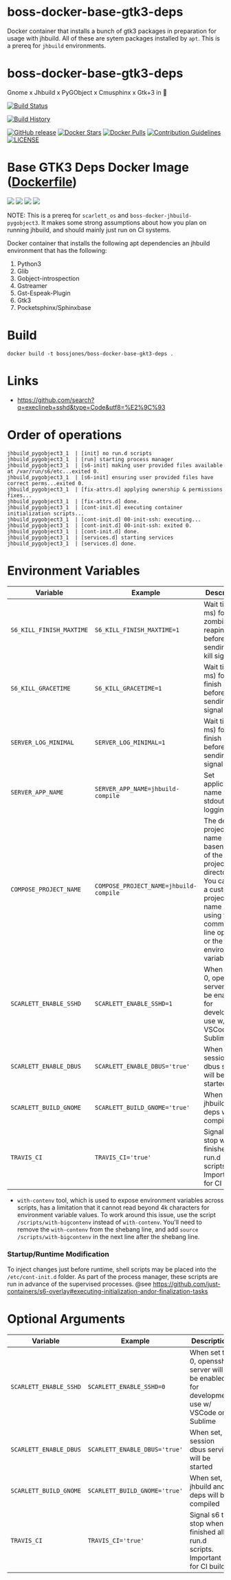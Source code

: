 # boss-docker-base-gtk3-deps
Docker container that installs a bunch of gtk3 packages in preparation for usage with jhbuild. All of these are sytem packages installed by `apt`. This is a prereq for `jhbuild` environments.

# boss-docker-base-gtk3-deps

Gnome x Jhbuild x PyGObject x Cmusphinx x Gtk+3 in 🐳

[![Build Status](https://travis-ci.org/bossjones/boss-docker-base-gtk3-deps.svg?branch=master)](https://travis-ci.org/bossjones/boss-docker-base-gtk3-deps)


[![Build History](https://buildstats.info/travisci/chart/bossjones/boss-docker-base-gtk3-deps?includeBuildsFromPullRequest=true)](https://travis-ci.org/bossjones/boss-docker-base-gtk3-deps?includeBuildsFromPullRequest=true)

[![GitHub release](https://img.shields.io/github/release/bossjones/boss-docker-base-gtk3-deps.svg)]()
[![Docker Stars](https://img.shields.io/docker/stars/bossjones/boss-docker-base-gtk3-deps.svg)](https://hub.docker.com/r/bossjones/boss-docker-base-gtk3-deps/)
[![Docker Pulls](https://img.shields.io/docker/pulls/bossjones/boss-docker-base-gtk3-deps.svg)](https://hub.docker.com/r/bossjones/boss-docker-base-gtk3-deps/)
[![Contribution Guidelines](http://img.shields.io/badge/CONTRIBUTING-Guidelines-blue.svg)](./CONTRIBUTING.md)
[![LICENSE](https://img.shields.io/badge/license-Apache-blue.svg?style=flat-square)](./LICENSE)


# Base GTK3 Deps Docker Image ([Dockerfile](https://github.com/bossjones/boss-docker-base-gtk3-deps))
[![](https://images.microbadger.com/badges/image/bossjones/boss-docker-base-gtk3-deps.svg)](https://microbadger.com/images/bossjones/boss-docker-base-gtk3-deps "Get your own image badge on microbadger.com")
[![](https://images.microbadger.com/badges/version/bossjones/boss-docker-base-gtk3-deps.svg)](https://microbadger.com/images/bossjones/boss-docker-base-gtk3-deps "Get your own version badge on microbadger.com")
[![](https://images.microbadger.com/badges/commit/bossjones/boss-docker-base-gtk3-deps.svg)](https://microbadger.com/images/bossjones/boss-docker-base-gtk3-deps "Get your own commit badge on microbadger.com")
[![](https://images.microbadger.com/badges/license/bossjones/boss-docker-base-gtk3-deps.svg)](https://microbadger.com/images/bossjones/boss-docker-base-gtk3-deps "Get your own license badge on microbadger.com")

NOTE: This is a prereq for `scarlett_os` and `boss-docker-jhbuild-pygobject3`. It makes some strong assumptions about how you plan on running jhbuild, and should mainly just run on CI systems.

Docker container that installs the following apt dependencies an jhbuild environment that has the following:

1. Python3
3. Glib
4. Gobject-introspection
5. Gstreamer
6. Gst-Espeak-Plugin
7. Gtk3
8. Pocketsphinx/Sphinxbase
# Build

`docker build -t bossjones/boss-docker-base-gkt3-deps .`

# Links

- https://github.com/search?q=execlineb+sshd&type=Code&utf8=%E2%9C%93


# Order of operations

```
jhbuild_pygobject3_1  | [init] no run.d scripts
jhbuild_pygobject3_1  | [run] starting process manager
jhbuild_pygobject3_1  | [s6-init] making user provided files available at /var/run/s6/etc...exited 0.
jhbuild_pygobject3_1  | [s6-init] ensuring user provided files have correct perms...exited 0.
jhbuild_pygobject3_1  | [fix-attrs.d] applying ownership & permissions fixes...
jhbuild_pygobject3_1  | [fix-attrs.d] done.
jhbuild_pygobject3_1  | [cont-init.d] executing container initialization scripts...
jhbuild_pygobject3_1  | [cont-init.d] 00-init-ssh: executing...
jhbuild_pygobject3_1  | [cont-init.d] 00-init-ssh: exited 0.
jhbuild_pygobject3_1  | [cont-init.d] done.
jhbuild_pygobject3_1  | [services.d] starting services
jhbuild_pygobject3_1  | [services.d] done.
```

# Environment Variables

Variable | Example | Description
--- | --- | ---
`S6_KILL_FINISH_MAXTIME` | `S6_KILL_FINISH_MAXTIME=1` | Wait time (in ms) for zombie reaping before sending a kill signal
`S6_KILL_GRACETIME` | `S6_KILL_GRACETIME=1` | Wait time (in ms) for S6 finish scripts before sending kill signal
`SERVER_LOG_MINIMAL` | `SERVER_LOG_MINIMAL=1` | Wait time (in ms) for S6 finish scripts before sending kill signal
`SERVER_APP_NAME` | `SERVER_APP_NAME=jhbuild-compile` | Set application name for stdout logging info
`COMPOSE_PROJECT_NAME` | `COMPOSE_PROJECT_NAME=jhbuild-compile` | The default project name is the basename of the project directory. You can set a custom project name by using the -p command line option or the this environment variable.
`SCARLETT_ENABLE_SSHD` | `SCARLETT_ENABLE_SSHD=1` | When set to 0, openssh-server will be enabled for development use w/ VSCode or Sublime
`SCARLETT_ENABLE_DBUS` | `SCARLETT_ENABLE_DBUS='true'` | When set, a session dbus service will be started
`SCARLETT_BUILD_GNOME` | `SCARLETT_BUILD_GNOME='true'` | When set, jhbuild and deps will be compiled
`TRAVIS_CI` | `TRAVIS_CI='true'` | Signal s6 to stop when finished all run.d scripts. Important for CI builds.

* `with-contenv` tool, which is used to expose environment variables across scripts, has a limitation that it cannot read beyond 4k characters for environment variable values. To work around this issue, use the script `/scripts/with-bigcontenv` instead of `with-contenv`. You'll need to remove the `with-contenv` from the shebang line, and add  `source /scripts/with-bigcontenv` in the next line after the shebang line.

### Startup/Runtime Modification

To inject changes just before runtime, shell scripts may be placed into the
`/etc/cont-init.d` folder.
As part of the process manager, these scripts are run in advance of the supervised processes. @see https://github.com/just-containers/s6-overlay#executing-initialization-andor-finalization-tasks


# Optional Arguments

Variable | Example | Description
--- | --- | ---
`SCARLETT_ENABLE_SSHD` | `SCARLETT_ENABLE_SSHD=0` | When set to 0, openssh-server will be enabled for development use w/ VSCode or Sublime
`SCARLETT_ENABLE_DBUS` | `SCARLETT_ENABLE_DBUS='true'` | When set, a session dbus service will be started
`SCARLETT_BUILD_GNOME` | `SCARLETT_BUILD_GNOME='true'` | When set, jhbuild and deps will be compiled
`TRAVIS_CI` | `TRAVIS_CI='true'` | Signal s6 to stop when finished all run.d scripts. Important for CI builds.

```
